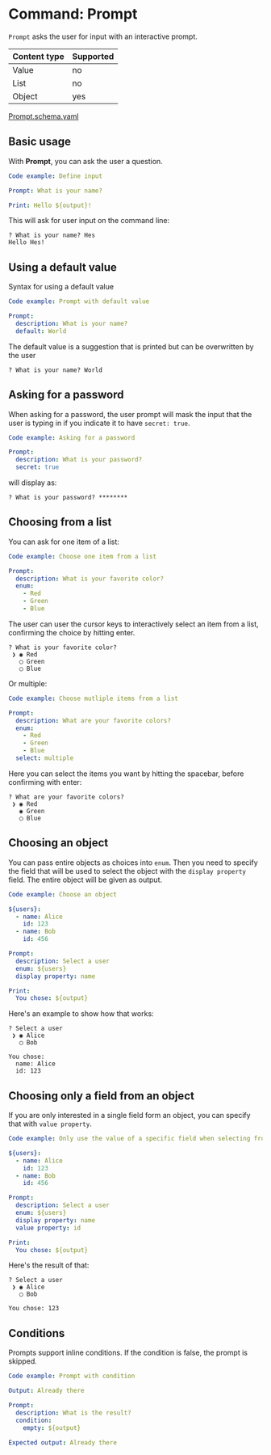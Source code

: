 # Command: Prompt

`Prompt` asks the user for input with an interactive prompt.

| Content type | Supported |
|--------------|-----------|
| Value        | no        |
| List         | no        |
| Object       | yes       |

[Prompt.schema.yaml](schema/Prompt.schema.yaml)

## Basic usage

With **Prompt**, you can ask the user a question.

<!-- input
What is your name?: Hes
-->

```yaml instacli
Code example: Define input

Prompt: What is your name?

Print: Hello ${output}!
```

This will ask for user input on the command line:

```output
? What is your name? Hes
Hello Hes!
```

## Using a default value

Syntax for using a default value

<!-- input
What is your name?: World
-->

```yaml instacli
Code example: Prompt with default value

Prompt:
  description: What is your name?
  default: World
```

The default value is a suggestion that is printed but can be overwritten by the user

```output
? What is your name? World
```

## Asking for a password

When asking for a password, the user prompt will mask the input that the user is typing in if you indicate it to have
`secret: true`.

<!-- input
What is your password?: ssh
-->

```yaml instacli
Code example: Asking for a password

Prompt:
  description: What is your password?
  secret: true
```

will display as:

```output
? What is your password? ********
```

## Choosing from a list

You can ask for one item of a list:

<!-- input
What is your favorite color?: Red
-->

```yaml instacli
Code example: Choose one item from a list

Prompt:
  description: What is your favorite color?
  enum:
    - Red
    - Green
    - Blue
```

The user can user the cursor keys to interactively select an item from a list, confirming the choice by hitting enter.

```output
? What is your favorite color? 
 ❯ ◉ Red
   ◯ Green
   ◯ Blue
```

Or multiple:

<!-- input
What are your favorite colors?:
- Red
- Green
-->

```yaml instacli
Code example: Choose mutliple items from a list

Prompt:
  description: What are your favorite colors?
  enum:
    - Red
    - Green
    - Blue
  select: multiple
```

Here you can select the items you want by hitting the spacebar, before confirming with enter:

```output
? What are your favorite colors? 
 ❯ ◉ Red
   ◉ Green
   ◯ Blue
```

## Choosing an object

You can pass entire objects as choices into  `enum`. Then you need to specify the field that will be used to select the
object with the `display property` field. The entire object will be given as output.

<!-- input
Select a user: Alice
-->

```yaml instacli
Code example: Choose an object

${users}:
  - name: Alice
    id: 123
  - name: Bob
    id: 456

Prompt:
  description: Select a user
  enum: ${users}
  display property: name

Print:
  You chose: ${output}
```

Here's an example to show how that works:

```output
? Select a user 
 ❯ ◉ Alice
   ◯ Bob

You chose:
  name: Alice
  id: 123
```

## Choosing only a field from an object

If you are only interested in a single field form an object, you can specify that with `value property`.

<!-- input
Select a user: Alice
-->

```yaml instacli
Code example: Only use the value of a specific field when selecting from an enum list

${users}:
  - name: Alice
    id: 123
  - name: Bob
    id: 456

Prompt:
  description: Select a user
  enum: ${users}
  display property: name
  value property: id

Print:
  You chose: ${output}
```

Here's the result of that:

```output
? Select a user 
 ❯ ◉ Alice
   ◯ Bob

You chose: 123
```

## Conditions

Prompts support inline conditions. If the condition is false, the prompt is skipped.

```yaml instacli
Code example: Prompt with condition

Output: Already there

Prompt:
  description: What is the result?
  condition:
    empty: ${output}

Expected output: Already there

```

